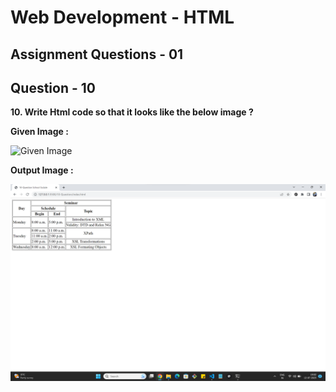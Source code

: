 # **Web Development - HTML**
## **Assignment Questions - 01**
## **Question - 10**

**10. Write Html code so that it looks like the below image ?**



**Given Image :**


![Given Image](https://file.notion.so/f/s/365d0427-ccce-4f03-8f68-f71394cb86b5/Untitled.png?id=bc83e227-e490-4173-966b-be20296428d1&table=block&spaceId=6fae2e0f-dedc-48e9-bc59-af2654c78209&expirationTimestamp=1689847200000&signature=x5W-CYPK_gW3OXKd-ZQhmzdcjDocJwdIBHpVfA-C3Nc&downloadName=Untitled.png)




**Output Image :**


![Output Image](./Output%20Image.png)